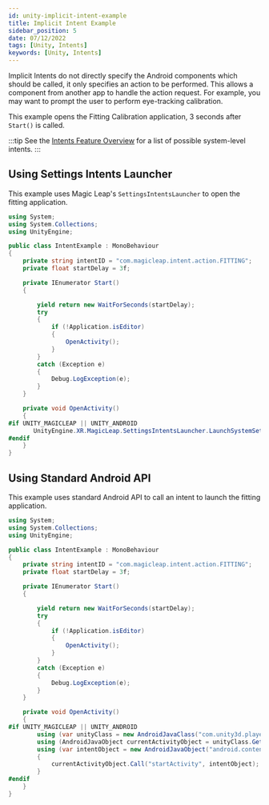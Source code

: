 ```yaml
---
id: unity-implicit-intent-example
title: Implicit Intent Example
sidebar_position: 5
date: 07/12/2022
tags: [Unity, Intents]
keywords: [Unity, Intents]
---
```


Implicit Intents do not directly specify the Android components which should be called, it only specifies an action to be performed. This allows a component from another app to handle the action request. For example, you may want to prompt the user to perform eye-tracking calibration.

This example opens the Fitting Calibration application, 3 seconds after `Start()` is called.

:::tip
See the [Intents Feature Overview](/versioned_docs/version-22-May-2023/guides/features/android-intents-overview.md) for a list of possible system-level intents.
:::

## Using Settings Intents Launcher

This example uses Magic Leap's `SettingsIntentsLauncher` to open the fitting application.

```csharp showLineNumbers
using System;
using System.Collections;
using UnityEngine;

public class IntentExample : MonoBehaviour
{
    private string intentID = "com.magicleap.intent.action.FITTING";
    private float startDelay = 3f;

    private IEnumerator Start()
    {

        yield return new WaitForSeconds(startDelay);
        try
        {
            if (!Application.isEditor)
            {
                OpenActivity();
            }
        }
        catch (Exception e)
        {
            Debug.LogException(e);
        }
    }

    private void OpenActivity()
    {
#if UNITY_MAGICLEAP || UNITY_ANDROID
       UnityEngine.XR.MagicLeap.SettingsIntentsLauncher.LaunchSystemSettings(intentID);
#endif
    }
}

```

## Using Standard Android API

This example uses standard Android API to call an intent to launch the fitting application.

```csharp showLineNumbers
using System;
using System.Collections;
using UnityEngine;

public class IntentExample : MonoBehaviour
{
    private string intentID = "com.magicleap.intent.action.FITTING";
    private float startDelay = 3f;

    private IEnumerator Start()
    {

        yield return new WaitForSeconds(startDelay);
        try
        {
            if (!Application.isEditor)
            {
                OpenActivity();
            }
        }
        catch (Exception e)
        {
            Debug.LogException(e);
        }
    }

    private void OpenActivity()
    {
#if UNITY_MAGICLEAP || UNITY_ANDROID
        using (var unityClass = new AndroidJavaClass("com.unity3d.player.UnityPlayer"))
        using (AndroidJavaObject currentActivityObject = unityClass.GetStatic<AndroidJavaObject>("currentActivity"))
        using (var intentObject = new AndroidJavaObject("android.content.Intent", intentID))
        {
            currentActivityObject.Call("startActivity", intentObject);
        }
#endif
    }
}

```

